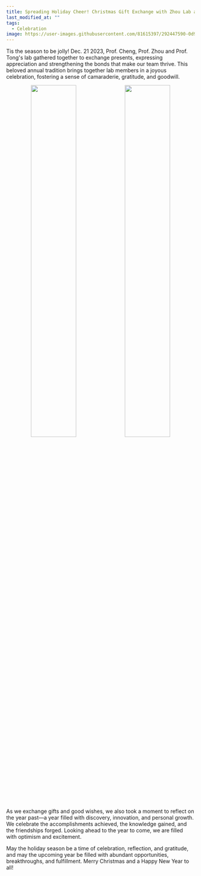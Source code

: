 ```yaml
---
title: Spreading Holiday Cheer! Christmas Gift Exchange with Zhou Lab and Tong Lab
last_modified_at: ""
tags: 
  - Celebration
image: https://user-images.githubusercontent.com/81615397/292447590-0d9cbe9a-e6d0-4130-8729-91fdc6c25215.JPG
---
```


Tis the season to be jolly! Dec. 21 2023, Prof. Cheng, Prof. Zhou and Prof. Tong's lab gathered together to exchange presents, expressing appreciation and strengthening the bonds that make our team thrive. This beloved annual tradition brings together lab members in a joyous celebration, fostering a sense of camaraderie, gratitude, and goodwill.

<p align="center" width="95%">
    <img width="49%" src="https://user-images.githubusercontent.com/81615397/292447590-0d9cbe9a-e6d0-4130-8729-91fdc6c25215.JPG">
    <img width="49%" src="https://user-images.githubusercontent.com/81615397/292447529-b137e97c-541c-4ac9-b90b-6f63974f9f74.JPG">
</p>

As we exchange gifts and good wishes, we also took a moment to reflect on the year past—a year filled with discovery, innovation, and personal growth. We celebrate the accomplishments achieved, the knowledge gained, and the friendships forged. Looking ahead to the year to come, we are filled with optimism and excitement. 

May the holiday season be a time of celebration, reflection, and gratitude, and may the upcoming year be filled with abundant opportunities, breakthroughs, and fulfillment. Merry Christmas and a Happy New Year to all!